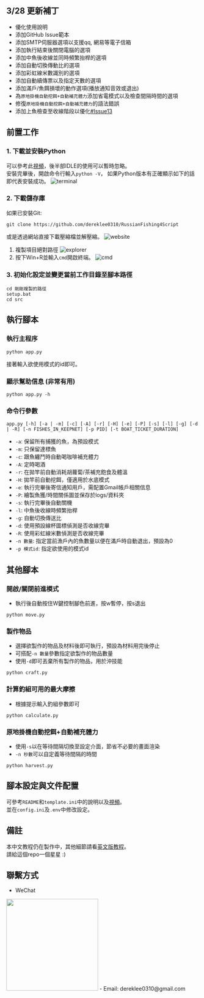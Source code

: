 ## 3/28 更新補丁
- 優化使用說明
- 添加GitHub Issue範本
- 添加SMTP伺服器選項以支援qq, 網易等電子信箱
- 添加執行結束後關閉電腦的選項
- 添加中魚後收線並同時頻繁抬桿的選項
- 添加自動切換傳動比的選項
- 添加彩虹線米數識別的選項
- 添加自動續傳票以及指定天數的選項
- 添加滿戶/魚餌損壞的動作選項(播放通知音效或退出)
- 為`原地掛機自動挖餌+自動補充體力`添加省電模式以及檢查間隔時間的選項
- 修復`原地掛機自動挖餌+自動補充體力`的語法錯誤
- 添加上魚檢查至收線階段以優化[#Issue13](https://github.com/dereklee0310/RussianFishing4Script/issues/13)

##  前置工作
### 1. 下載並安裝Python
可以參考此[視頻](https://www.bilibili.com/video/BV1h3411G7Br/?spm_id_from=333.337.search-card.all.click)，後半部IDLE的使用可以暫時忽略。  
安裝完畢後，開啟命令行輸入`python -V`，
如果Python版本有正確顯示如下的話即代表安裝成功。
![terminal](static/readme/terminal.png)

### 2. 下載儲存庫
如果已安裝Git:
```
git clone https://github.com/dereklee0310/RussianFishing4Script
```
或是透過網站直接下載壓縮檔並解壓縮。
![website](static/readme/website.png)

1. 複製項目絕對路徑
![explorer](static/readme/explorer.png)
2. 按下Win+R並輸入`cmd`開啟終端。
![cmd](static/readme/cmd.png)

### 3. 初始化設定並變更當前工作目錄至腳本路徑
```
cd 剛剛複製的路徑
setup.bat
cd src
``` 
## 執行腳本
### 執行主程序
```
python app.py
```
接著輸入欲使用模式的id即可。
### 顯示幫助信息 (非常有用)
```
python app.py -h
```
### 命令行參數
```
app.py [-h] [-a | -m] [-c] [-A] [-r] [-H] [-e] [-P] [-s] [-l] [-g] [-d | -R] [-n FISHES_IN_KEEPNET] [-p PID] [-t BOAT_TICKET_DURATION]
```
- `-a`: 保留所有捕獲的魚，為預設模式
- `-m`: 只保留達標魚
- `-c`: 跟魚纏鬥時自動喝咖啡補充體力
- `-A`: 定時喝酒
- `-r`: 在拋竿前自動消耗胡蘿蔔/茶補充飽食及體溫
- `-H`: 拋竿前自動挖餌，僅適用於水底模式
- `-e`: 執行完畢後寄信通知用戶，需配置Gmail帳戶相關信息
- `-P`: 繪製魚獲/時間關係圖並保存於logs/資料夾
- `-s`: 執行完畢後自動關機
- `-l`: 中魚後收線時頻繁抬桿
- `-g`: 自動切換傳送比
- `-d`: 使用預設線杯圖標偵測是否收線完畢
- `-R`: 使用彩虹線米數偵測是否收線完畢
- `-n 數量`: 指定當前漁戶內的魚數量以便在滿戶時自動退出，預設為0
- `-p 模式id`: 指定欲使用的模式id

## 其他腳本
### 開啟/關閉前進模式
- 執行後自動按住W鍵控制腳色前進，按w暫停，按s退出
```
python move.py
```

### 製作物品
- 選擇欲製作的物品及材料後即可執行，預設為材料用完後停止
- 可搭配`-n 數量`參數指定欲製作的物品數量
- 使用`-d`即可丟棄所有製作的物品，用於沖技能
```
python craft.py
```

### 計算釣組可用的最大摩擦
- 根據提示輸入釣組參數即可
```
python calculate.py
```

### 原地掛機自動挖餌+自動補充體力
- 使用`-s`以在等待間隔切換至設定介面，節省不必要的畫面渲染
- `-n 秒數`可以自定義等待間隔的時間
```
python harvest.py
```

## 腳本設定與文件配置
可參考`README`和`template.ini`中的說明以及[視頻](https://www.youtube.com/watch?v=znLBYoXHxkw)。  
並在`config.ini`及`.env`中修改設定。

## 備註
本中文教程仍在製作中，其他細節請看[英文版教程](README.md)。  
請給這個repo一個星星 :)

## 聯繫方式
- WeChat  
<img src="static/readme/wechat.jpg" width="240">
- Email: dereklee0310@gmail.com